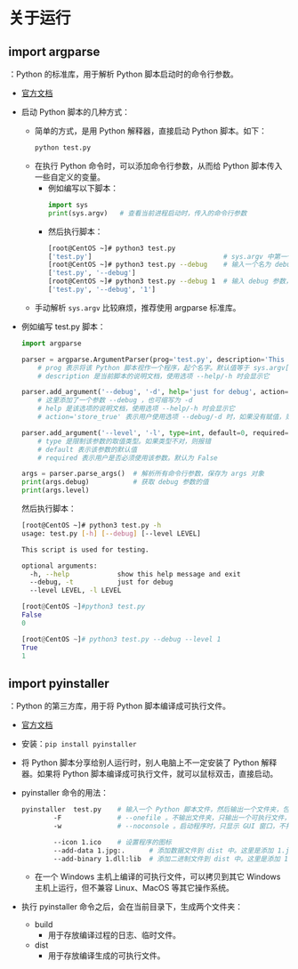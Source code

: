 # 关于运行

## import argparse

：Python 的标准库，用于解析 Python 脚本启动时的命令行参数。
- [官方文档](https://docs.python.org/3/library/argparse.html)

- 启动 Python 脚本的几种方式：
  - 简单的方式，是用 Python 解释器，直接启动 Python 脚本。如下：
    ```sh
    python test.py
    ```
  - 在执行 Python 命令时，可以添加命令行参数，从而给 Python 脚本传入一些自定义的变量。
    - 例如编写以下脚本：
      ```py
      import sys
      print(sys.argv)   # 查看当前进程启动时，传入的命令行参数
      ```
    - 然后执行脚本：
      ```sh
      [root@CentOS ~]# python3 test.py
      ['test.py']                                 # sys.argv 中第一个参数，是当前脚本的文件名
      [root@CentOS ~]# python3 test.py --debug    # 输入一个名为 debug 的参数（argument），又称为选项（option）
      ['test.py', '--debug']
      [root@CentOS ~]# python3 test.py --debug 1  # 输入 debug 参数，并且赋值为 1
      ['test.py', '--debug', '1']
      ```
  - 手动解析 `sys.argv` 比较麻烦，推荐使用 argparse 标准库。

- 例如编写 test.py 脚本：
  ```py
  import argparse

  parser = argparse.ArgumentParser(prog='test.py', description='This script is used for testing.')
      # prog 表示将该 Python 脚本视作一个程序，起个名字。默认值等于 sys.argv[0]
      # description 是当前脚本的说明文档，使用选项 --help/-h 时会显示它

  parser.add_argument('--debug', '-d', help='just for debug', action='store_true')
      # 这里添加了一个参数 --debug ，也可缩写为 -d
      # help 是该选项的说明文档，使用选项 --help/-h 时会显示它
      # action='store_true' 表示用户使用选项 --debug/-d 时，如果没有赋值，则将该选项赋值为 true

  parser.add_argument('--level', '-l', type=int, default=0, required=False)
      # type 是限制该参数的取值类型。如果类型不对，则报错
      # default 表示该参数的默认值
      # required 表示用户是否必须使用该参数。默认为 False

  args = parser.parse_args()  # 解析所有命令行参数，保存为 args 对象
  print(args.debug)           # 获取 debug 参数的值
  print(args.level)
  ```
  然后执行脚本：
  ```sh
  [root@CentOS ~]# python3 test.py -h
  usage: test.py [-h] [--debug] [--level LEVEL]

  This script is used for testing.

  optional arguments:
    -h, --help            show this help message and exit
    --debug, -t           just for debug
    --level LEVEL, -l LEVEL
  ```
  ```py
  [root@CentOS ~]#python3 test.py
  False
  0
  ```
  ```py
  [root@CentOS ~]# python3 test.py --debug --level 1
  True
  1
  ```

## import pyinstaller

：Python 的第三方库，用于将 Python 脚本编译成可执行文件。
- [官方文档](https://pyinstaller.org/en/stable/)
- 安装：`pip install pyinstaller`
- 将 Python 脚本分享给别人运行时，别人电脑上不一定安装了 Python 解释器。如果将 Python 脚本编译成可执行文件，就可以鼠标双击，直接启动。

- pyinstaller 命令的用法：
  ```sh
  pyinstaller  test.py    # 输入一个 Python 脚本文件，然后输出一个文件夹，包含可执行文件、一堆依赖库
          -F              # --onefile 。不输出文件夹，只输出一个可执行文件，体积较大
          -w              # --noconsole 。启动程序时，只显示 GUI 窗口，不打开一个终端窗口。缺点是，如果程序启动失败，就看不到报错

          --icon 1.ico    # 设置程序的图标
          --add-data 1.jpg:.      # 添加数据文件到 dist 中。这里是添加 1.jpg 文件，放到 dist 目录下
          --add-binary 1.dll:lib  # 添加二进制文件到 dist 中。这里是添加 1.dll 文件，放到 dist/lib 目录下
  ```
  - 在一个 Windows 主机上编译的可执行文件，可以拷贝到其它 Windows 主机上运行，但不兼容 Linux、MacOS 等其它操作系统。

- 执行 pyinstaller 命令之后，会在当前目录下，生成两个文件夹：
  - build
    - 用于存放编译过程的日志、临时文件。
  - dist
    - 用于存放编译生成的可执行文件。
